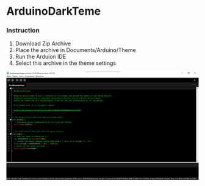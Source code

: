 # ArduinoDarkTeme

### Instruction

1. Download Zip Archive
2. Place the archive in Documents/Arduino/Theme
3. Run the Arduion IDE
4. Select this archive in the theme settings

![demo](/example.png)  
